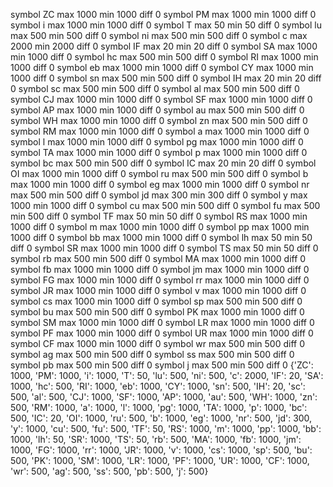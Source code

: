 symbol ZC max 1000 min 1000 diff 0
symbol PM max 1000 min 1000 diff 0
symbol i max 1000 min 1000 diff 0
symbol T max 50 min 50 diff 0
symbol lu max 500 min 500 diff 0
symbol ni max 500 min 500 diff 0
symbol c max 2000 min 2000 diff 0
symbol IF max 20 min 20 diff 0
symbol SA max 1000 min 1000 diff 0
symbol hc max 500 min 500 diff 0
symbol RI max 1000 min 1000 diff 0
symbol eb max 1000 min 1000 diff 0
symbol CY max 1000 min 1000 diff 0
symbol sn max 500 min 500 diff 0
symbol IH max 20 min 20 diff 0
symbol sc max 500 min 500 diff 0
symbol al max 500 min 500 diff 0
symbol CJ max 1000 min 1000 diff 0
symbol SF max 1000 min 1000 diff 0
symbol AP max 1000 min 1000 diff 0
symbol au max 500 min 500 diff 0
symbol WH max 1000 min 1000 diff 0
symbol zn max 500 min 500 diff 0
symbol RM max 1000 min 1000 diff 0
symbol a max 1000 min 1000 diff 0
symbol l max 1000 min 1000 diff 0
symbol pg max 1000 min 1000 diff 0
symbol TA max 1000 min 1000 diff 0
symbol p max 1000 min 1000 diff 0
symbol bc max 500 min 500 diff 0
symbol IC max 20 min 20 diff 0
symbol OI max 1000 min 1000 diff 0
symbol ru max 500 min 500 diff 0
symbol b max 1000 min 1000 diff 0
symbol eg max 1000 min 1000 diff 0
symbol nr max 500 min 500 diff 0
symbol jd max 300 min 300 diff 0
symbol y max 1000 min 1000 diff 0
symbol cu max 500 min 500 diff 0
symbol fu max 500 min 500 diff 0
symbol TF max 50 min 50 diff 0
symbol RS max 1000 min 1000 diff 0
symbol m max 1000 min 1000 diff 0
symbol pp max 1000 min 1000 diff 0
symbol bb max 1000 min 1000 diff 0
symbol lh max 50 min 50 diff 0
symbol SR max 1000 min 1000 diff 0
symbol TS max 50 min 50 diff 0
symbol rb max 500 min 500 diff 0
symbol MA max 1000 min 1000 diff 0
symbol fb max 1000 min 1000 diff 0
symbol jm max 1000 min 1000 diff 0
symbol FG max 1000 min 1000 diff 0
symbol rr max 1000 min 1000 diff 0
symbol JR max 1000 min 1000 diff 0
symbol v max 1000 min 1000 diff 0
symbol cs max 1000 min 1000 diff 0
symbol sp max 500 min 500 diff 0
symbol bu max 500 min 500 diff 0
symbol PK max 1000 min 1000 diff 0
symbol SM max 1000 min 1000 diff 0
symbol LR max 1000 min 1000 diff 0
symbol PF max 1000 min 1000 diff 0
symbol UR max 1000 min 1000 diff 0
symbol CF max 1000 min 1000 diff 0
symbol wr max 500 min 500 diff 0
symbol ag max 500 min 500 diff 0
symbol ss max 500 min 500 diff 0
symbol pb max 500 min 500 diff 0
symbol j max 500 min 500 diff 0
{'ZC': 1000, 'PM': 1000, 'i': 1000, 'T': 50, 'lu': 500, 'ni': 500, 'c': 2000, 'IF': 20, 'SA': 1000, 'hc': 500, 'RI': 1000, 'eb': 1000, 'CY': 1000, 'sn': 500, 'IH': 20, 'sc': 500, 'al': 500, 'CJ': 1000, 'SF': 1000, 'AP': 1000, 'au': 500, 'WH': 1000, 'zn': 500, 'RM': 1000, 'a': 1000, 'l': 1000, 'pg': 1000, 'TA': 1000, 'p': 1000, 'bc': 500, 'IC': 20, 'OI': 1000, 'ru': 500, 'b': 1000, 'eg': 1000, 'nr': 500, 'jd': 300, 'y': 1000, 'cu': 500, 'fu': 500, 'TF': 50, 'RS': 1000, 'm': 1000, 'pp': 1000, 'bb': 1000, 'lh': 50, 'SR': 1000, 'TS': 50, 'rb': 500, 'MA': 1000, 'fb': 1000, 'jm': 1000, 'FG': 1000, 'rr': 1000, 'JR': 1000, 'v': 1000, 'cs': 1000, 'sp': 500, 'bu': 500, 'PK': 1000, 'SM': 1000, 'LR': 1000, 'PF': 1000, 'UR': 1000, 'CF': 1000, 'wr': 500, 'ag': 500, 'ss': 500, 'pb': 500, 'j': 500}